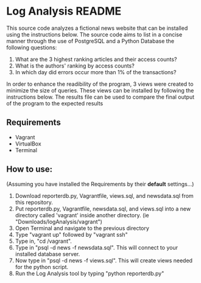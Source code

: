 # Log Analysis README
This source code analyzes a fictional news website that can be installed using the
instructions below. The source code aims to list in a concise manner through the use
of PostgreSQL and a Python Database the following questions:

1) What are the 3 highest ranking articles and their access counts?
2) What is the authors' ranking by access counts?
3) In which day did errors occur more than 1% of the transactions?

In order to enhance the readibility of the program, 3 views were created to minimize
the size of queries. These views can be installed by following the instructions below.
The results file can be used to compare the final output of the program to the expected results

## Requirements
* Vagrant
* VirtualBox
* Terminal

## How to use:
(Assuming you have installed the Requirements by their **default** settings...)
1. Download reporterdb.py, Vagrantfile, views.sql, and newsdata.sql from this repository.
3. Put reporterdb.py, Vagrantfile, newsdata.sql, and views.sql into a new directory called 'vagrant' inside another directory. (ie "Downloads/logAnalysis/vagrant")
4. Open Terminal and navigate to the previous directory
5. Type "vagrant up" followed by "vagrant ssh"
7. Type in, "cd /vagrant".
8. Type in "psql -d news -f newsdata.sql". This will connect to your installed database server.
9. Now type in "psql -d news -f views.sql". This will create views needed for the python script.
10. Run the Log Analysis tool by typing "python reporterdb.py"

